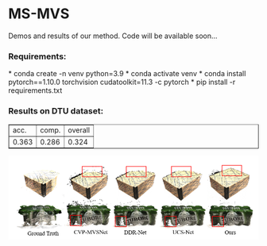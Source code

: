# MS-MVS
Demos and results of our method. Code will be available soon...

<h3>Requirements:</h3>
* conda create -n venv python=3.9
* conda activate venv
* conda install pytorch==1.10.0 torchvision cudatoolkit=11.3 -c pytorch
* pip install -r requirements.txt

<h3>Results on DTU dataset:</h3>
<table border="1">
    <tr>
        <td>acc.</td>
        <td>comp.</td>
        <td>overall</td>
    </tr>
    <tr>
        <td>0.363</td>
        <td>0.286</td>
        <td>0.324</td>
    </tr>
</table>

<img src="DTUCompare.png" alt="Big Boat">
